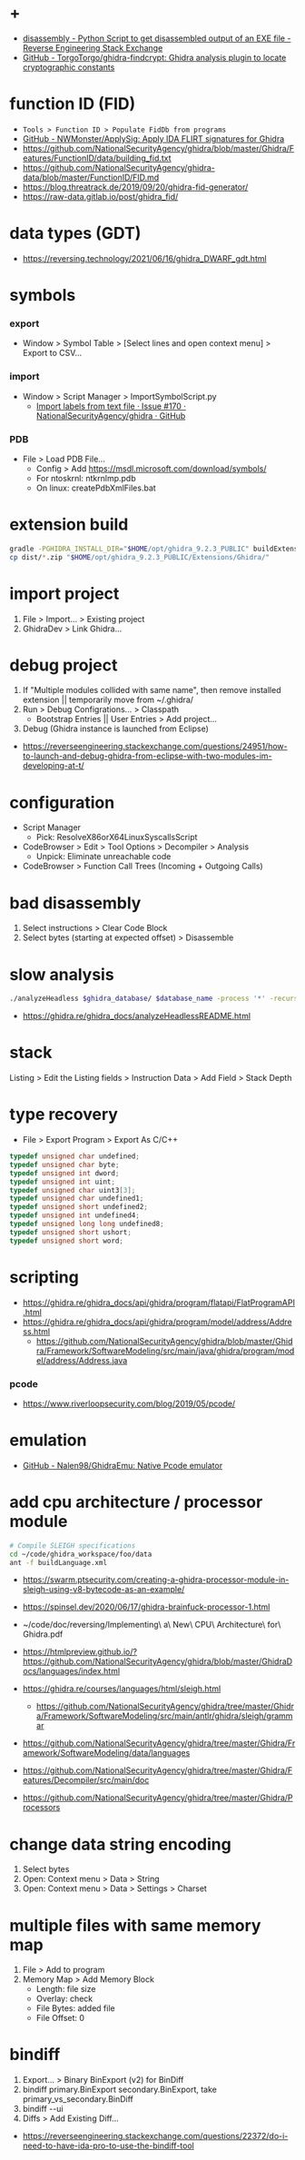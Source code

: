 # +

- [disassembly \- Python Script to get disassembled output of an EXE file \- Reverse Engineering Stack Exchange](https://reverseengineering.stackexchange.com/questions/22377/python-script-to-get-disassembled-output-of-an-exe-file)
- [GitHub \- TorgoTorgo/ghidra\-findcrypt: Ghidra analysis plugin to locate cryptographic constants](https://github.com/TorgoTorgo/ghidra-findcrypt)

# function ID (FID)

- `Tools > Function ID > Populate FidDb from programs`
- [GitHub \- NWMonster/ApplySig: Apply IDA FLIRT signatures for Ghidra](https://github.com/NWMonster/ApplySig)
- https://github.com/NationalSecurityAgency/ghidra/blob/master/Ghidra/Features/FunctionID/data/building_fid.txt
- https://github.com/NationalSecurityAgency/ghidra-data/blob/master/FunctionID/FID.md
- https://blog.threatrack.de/2019/09/20/ghidra-fid-generator/
- https://raw-data.gitlab.io/post/ghidra_fid/

# data types (GDT)

- https://reversing.technology/2021/06/16/ghidra_DWARF_gdt.html

# symbols

### export

- Window > Symbol Table > [Select lines and open context menu] > Export to CSV...

### import

- Window > Script Manager > ImportSymbolScript.py
    - [Import labels from text file · Issue \#170 · NationalSecurityAgency/ghidra · GitHub](https://github.com/NationalSecurityAgency/ghidra/issues/170)

### PDB

- File > Load PDB File...
    - Config > Add https://msdl.microsoft.com/download/symbols/
    - For ntoskrnl: ntkrnlmp.pdb
    - On linux: createPdbXmlFiles.bat

# extension build

```bash
gradle -PGHIDRA_INSTALL_DIR="$HOME/opt/ghidra_9.2.3_PUBLIC" buildExtension
cp dist/*.zip "$HOME/opt/ghidra_9.2.3_PUBLIC/Extensions/Ghidra/"
```

# import project

1. File > Import... > Existing project
2. GhidraDev > Link Ghidra...

# debug project

1. If "Multiple modules collided with same name", then remove installed extension || temporarily move from ~/.ghidra/
2. Run > Debug Configrations... > Classpath 
    - Bootstrap Entries || User Entries > Add project...
3. Debug (Ghidra instance is launched from Eclipse)

- https://reverseengineering.stackexchange.com/questions/24951/how-to-launch-and-debug-ghidra-from-eclipse-with-two-modules-im-developing-at-t/

# configuration

- Script Manager
    - Pick: ResolveX86orX64LinuxSyscallsScript
- CodeBrowser > Edit > Tool Options > Decompiler > Analysis
    - Unpick: Eliminate unreachable code
- CodeBrowser > Function Call Trees (Incoming + Outgoing Calls)

# bad disassembly

1. Select instructions > Clear Code Block
2. Select bytes (starting at expected offset) > Disassemble

# slow analysis

```bash
./analyzeHeadless $ghidra_database/ $database_name -process '*' -recursive
```

- https://ghidra.re/ghidra_docs/analyzeHeadlessREADME.html

# stack

Listing > Edit the Listing fields > Instruction Data > Add Field > Stack Depth

# type recovery

- File > Export Program > Export As C/C++

```c
typedef unsigned char undefined;
typedef unsigned char byte;
typedef unsigned int dword;
typedef unsigned int uint;
typedef unsigned char uint3[3];
typedef unsigned char undefined1;
typedef unsigned short undefined2;
typedef unsigned int undefined4;
typedef unsigned long long undefined8;
typedef unsigned short ushort;
typedef unsigned short word;
```

# scripting

- https://ghidra.re/ghidra_docs/api/ghidra/program/flatapi/FlatProgramAPI.html
- https://ghidra.re/ghidra_docs/api/ghidra/program/model/address/Address.html
    - https://github.com/NationalSecurityAgency/ghidra/blob/master/Ghidra/Framework/SoftwareModeling/src/main/java/ghidra/program/model/address/Address.java

### pcode

- https://www.riverloopsecurity.com/blog/2019/05/pcode/

# emulation

- [GitHub \- Nalen98/GhidraEmu: Native Pcode emulator](https://github.com/Nalen98/GhidraEmu)

# add cpu architecture / processor module

```sh
# Compile SLEIGH specifications
cd ~/code/ghidra_workspace/foo/data
ant -f buildLanguage.xml
```

- https://swarm.ptsecurity.com/creating-a-ghidra-processor-module-in-sleigh-using-v8-bytecode-as-an-example/
- https://spinsel.dev/2020/06/17/ghidra-brainfuck-processor-1.html
- ~/code/doc/reversing/Implementing\ a\ New\ CPU\ Architecture\ for\ Ghidra.pdf

- https://htmlpreview.github.io/?https://github.com/NationalSecurityAgency/ghidra/blob/master/GhidraDocs/languages/index.html
- https://ghidra.re/courses/languages/html/sleigh.html
    - https://github.com/NationalSecurityAgency/ghidra/tree/master/Ghidra/Framework/SoftwareModeling/src/main/antlr/ghidra/sleigh/grammar
- https://github.com/NationalSecurityAgency/ghidra/tree/master/Ghidra/Framework/SoftwareModeling/data/languages
- https://github.com/NationalSecurityAgency/ghidra/tree/master/Ghidra/Features/Decompiler/src/main/doc
- https://github.com/NationalSecurityAgency/ghidra/tree/master/Ghidra/Processors

# change data string encoding

1. Select bytes
2. Open: Context menu > Data > String
3. Open: Context menu > Data > Settings > Charset

# multiple files with same memory map

1. File > Add to program
2. Memory Map > Add Memory Block
    - Length: file size
    - Overlay: check
    - File Bytes: added file
    - File Offset: 0

# bindiff

1. Export... > Binary BinExport (v2) for BinDiff
2. bindiff primary.BinExport secondary.BinExport, take primary_vs_secondary.BinDiff
3. bindiff --ui
4. Diffs > Add Existing Diff...

- https://reverseengineering.stackexchange.com/questions/22372/do-i-need-to-have-ida-pro-to-use-the-bindiff-tool
